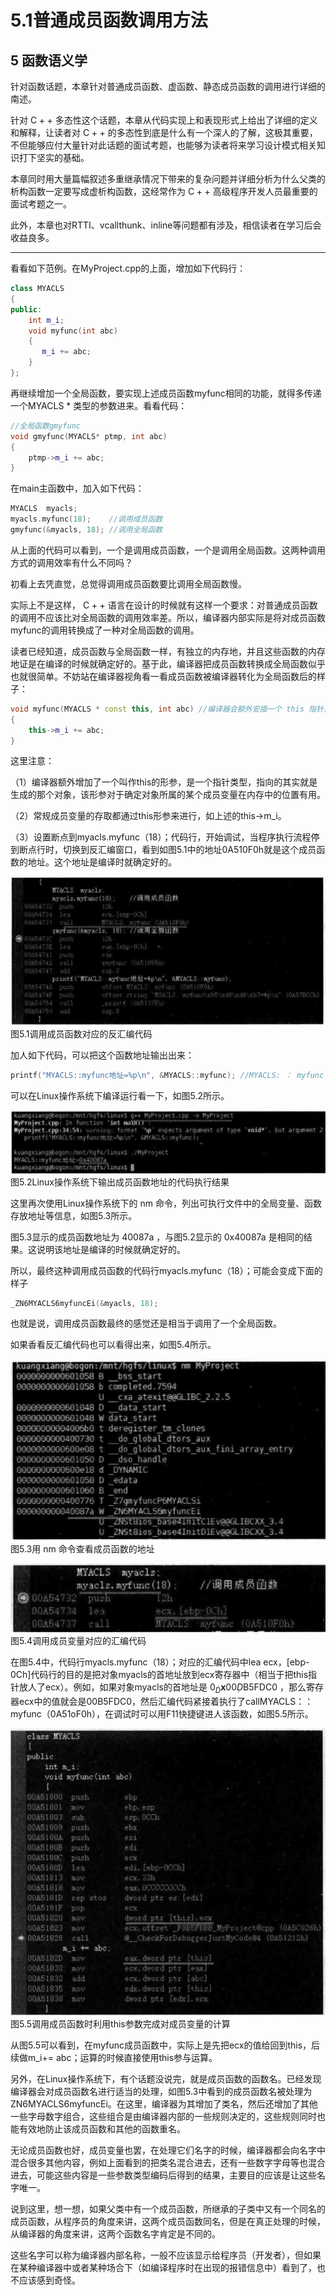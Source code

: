 # 5.1普通成员函数调用方法  

## 5 函数语义学  

针对函数话题，本章针对普通成员函数、虚函数、静态成员函数的调用进行详细的南述。  

针对 $\mathrm{C++}$ 多态性这个话题，本章从代码实现上和表现形式上给出了详细的定义和解释，让读者对 $\mathrm{C++}$ 的多态性到底是什么有一个深人的了解，这极其重要，不但能够应付大量针对此话题的面试考题，也能够为读者将来学习设计模式相关知识打下坚实的基础。  

本章同时用大量篇幅叙述多重继承情况下带来的复杂问题并详细分析为什么父类的析构函数一定要写成虚析构函数，这经常作为 $\mathrm{C++}$ 高级程序开发人员最重要的面试考题之一。  

此外，本章也对RTTI、vcallthunk、inline等问题都有涉及，相信读者在学习后会收益良多。  


---

看看如下范例。在MyProject.cpp的上面，增加如下代码行：  

``` cpp
class MYACLS  
{  
public:  
    int m_i;  
    void myfunc(int abc)  
    {  
       m_i += abc;  
    }  
};
```

再继续增加一个全局函数，要实现上述成员函数myfunc相同的功能，就得多传递一个MYACLS * 类型的参数进来。看看代码：

``` cpp
//全局函数gmyfunc  
void gmyfunc(MYACLS* ptmp, int abc)  
{  
    ptmp->m_i += abc;  
}
```

在main主函数中，加入如下代码：

``` cpp
MYACLS  myacls;  
myacls.myfunc(18);    //调用成员函数  
gmyfunc(&myacls, 18); //调用全局函数
```

从上面的代码可以看到，一个是调用成员函数，一个是调用全局函数。这两种调用方式的调用效率有什么不同吗？  

初看上去凭直觉，总觉得调用成员函数要比调用全局函数慢。  

实际上不是这样， $\mathrm{C++}$ 语言在设计的时候就有这样一个要求：对普通成员函数的调用不应该比对全局函数的调用效率差。所以，编译器内部实际是将对成员函数myfunc的调用转换成了一种对全局函数的调用。  

读者已经知道，成员函数与全局函数一样，有独立的内存地，并且这些函数的内存地证是在编译的时候就确定好的。基于此，编译器把成员函数转换成全局函数似乎也就很简单。不妨站在编译器视角看一看成员函数被编译器转化为全局函数后的样子：  
```cpp
void myfunc(MYACLS * const this, int abc) //编译器会额外安插一个 this 指针，一般放到参数列表的开头
{
    this->m_i += abc;
}
```
这里注意：  

（1）编译器额外增加了一个叫作this的形参，是一个指针类型，指向的其实就是生成的那个对象，该形参对于确定对象所属的某个成员变量在内存中的位置有用。  

（2）常规成员变量的存取都通过this形参来进行，如上述的this->m_i。  

（3）设置断点到myacls.myfunc（18）；代码行，开始调试，当程序执行流程停到断点行时，切换到反汇编窗口，看到如图5.1中的地址0A510F0h就是这个成员函数的地址。这个地址是编译时就确定好的。  

![](images/c8647d5fbf363a563097e8982668f3a5d41d66d8c6710a9f18e0809a15990778.jpg)  
图5.1调用成员函数对应的反汇编代码  

加人如下代码，可以把这个函数地址输出出来：

``` cpp
printf("MYACLS::myfunc地址=%p\n", &MYACLS::myfunc); //MYACLS: ： myfunc 地址=00A510F0
```
可以在Linux操作系统下编译运行看一下，如图5.2所示。  

![](images/00a49e34c335c212d6845286302c1ebd63b8c7c136032de8fa261adcbd2f8250.jpg)  
图5.2Linux操作系统下输出成员函数地址的代码执行结果  

这里再次使用Linux操作系统下的 $\mathrm{nm}$ 命令，列出可执行文件中的全局变量、函数存放地址等信息，如图5.3所示。  

图5.3显示的成员函数地址为 $40087\mathrm{a}$ ，与图5.2显示的 $\mathrm{0x40087a}$ 是相同的结果。这说明该地址是编译的时候就确定好的。

所以，最终这种调用成员函数的代码行myacls.myfunc（18）；可能会变成下面的样子

``` cpp
_ZN6MYACLS6myfuncEi(&myacls, 18);
```

也就是说，调用成员函数最终的感觉还是相当于调用了一个全局函数。

如果香看反汇编代码也可以看得出来，如图5.4所示。  

![](images/0c6f7b900f6d015beabdb35a085809057e476fb5b6e75f8c855cc40f571dc728.jpg)  
图5.3用 $\mathrm{nm}$ 命令查看成员函数的地址  

![](images/37e98f4766b08b042733a200f0234a717f90a43e3b945960d48d26d19fe0f37f.jpg)  
图5.4调用成员变量对应的汇编代码  

在图5.4中，代码行myacls.myfunc（18）；对应的汇编代码中lea ecx，[ebp-0Ch]代码行的目的是把对象myacls的首地址放到ecx寄存器中（相当于把this指针放人了ecx）。例如，如果对象myacls的首地址是 $0_{ Ḋ }\mathbf{x}00 Ḍ \mathrm{B5FDC0}$ ，那么寄存器ecx中的值就会是00B5FDC0，然后汇编代码紧接着执行了callMYACLS：：myfunc（0A51oF0h），在调试时可以用F11快捷键进人该函数，如图5.5所示。  

![](images/50006be7f1e37a5cb8dacd1cf53f3e98e4577a96e27925d6515af8dab10a7fad.jpg)  
图5.5调用成员函数时利用this参数完成对成员变量的计算  

从图5.5可以看到，在myfunc成员函数中，实际上是先把ecx的值给回到this，后续做m_i+= abc；运算的时候直接使用this参与运算。

另外，在Linux操作系统下，有个话题没说完，就是成员函数的函数名。已经发现编译器会对成员函数名进行适当的处理，如图5.3中看到的成员函数名被处理为ZN6MYACLS6myfuncEi。在这里，编译器为其增加了类名，然后还增加了其他一些字母数字组合，这些组合是由编译器内部的一些规则决定的，这些规则同时也能有效地防止该成员函数和其他的函数重名。  

无论成员函数也好，成员变量也罢，在处理它们名字的时候，编译器都会向名字中混合很多其他内容，例如上面看到的把类名混合进去，还有一些数字字母等也混合进去，可能这些内容是一些参数类型编码后得到的结果，主要目的应该是让这些名字唯一。  

说到这里，想一想，如果父类中有一个成员函数，所继承的子类中又有一个同名的成员函数，从程序员的角度来讲，这两个成员函数同名，但是在真正处理的时候，从编译器的角度来讲，这两个函数名字肯定是不同的。  

这些名字可以称为编译器内部名称，一般不应该显示给程序员（开发者），但如果在某种编译器中或者某种场合下（如编译程序时在出现的报错信息中）看到了，也不应该感到奇怪。